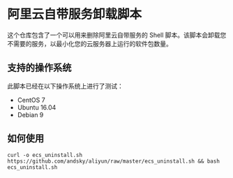 # 阿里云自带服务卸载脚本

这个仓库包含了一个可以用来删除阿里云自带服务的 Shell 脚本。该脚本会卸载您不需要的服务，以最小化您的云服务器上运行的软件包数量。

## 支持的操作系统

此脚本已经在以下操作系统上进行了测试：

- CentOS 7
- Ubuntu 16.04
- Debian 9

## 如何使用

`curl -o ecs_uninstall.sh https://github.com/andsky/aliyun/raw/master/ecs_uninstall.sh && bash ecs_uninstall.sh`

